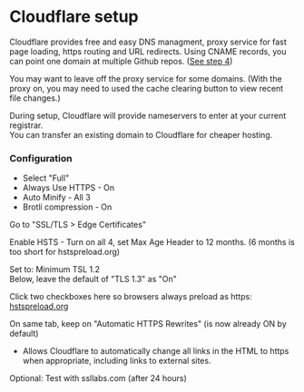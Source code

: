 # Cloudflare setup

Cloudflare provides free and easy DNS managment, proxy service for fast page loading, https routing and URL redirects.  Using CNAME records, you can point one domain at multiple Github repos. ([See step 4](../start/))

You may want to leave off the proxy service for some domains. (With the proxy on, you may need to used the cache clearing button to view recent file changes.)

During setup, Cloudflare will provide nameservers to enter at your current registrar.  
You can transfer an existing domain to Cloudflare for cheaper hosting.  

### Configuration

- Select "Full"
- Always Use HTTPS - On
- Auto Minify - All 3
- Brotli compression - On

Go to "SSL/TLS > Edge Certificates"  

<!--
The following set-up steps from the three videos here: https://httpsiseasy.com

Video 2: Under the same tab

https://www.youtube.com/watch?time_continue=1&v=mVzdEl5G0iM
-->

Enable HSTS - Turn on all 4, set Max Age Header to 12 months. (6 months is too short for hstspreload.org)  

Set to: Minimum TSL 1.2  
Below, leave the default of "TLS 1.3" as "On"  

Click two checkboxes here so browsers always preload as https: [hstspreload.org](https://hstspreload.org)  

<!--Video 3:-->
On same tab, keep on "Automatic HTTPS Rewrites" (is now already ON by default)
- Allows Cloudflare to automatically change all links in the HTML to https when appropriate, including links to external sites.  

Optional: Test with ssllabs.com (after 24 hours)  